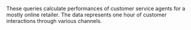 These queries calculate performances of customer service agents for a mostly online retailer. 
The data represents one hour of customer interactions through various channels.
